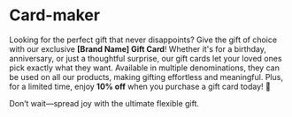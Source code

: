 # Card-maker 
Looking for the perfect gift that never disappoints? Give the gift of choice with our exclusive **[Brand Name] Gift Card**! Whether it's for a birthday, anniversary, or just a thoughtful surprise, our gift cards let your loved ones pick exactly what they want. Available in multiple denominations, they can be used on all our products, making gifting effortless and meaningful. Plus, for a limited time, enjoy **10% off** when you purchase a gift card today! 🎉  

Don’t wait—spread joy with the ultimate flexible gift. 
